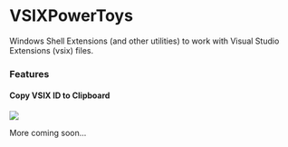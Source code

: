 # VSIXPowerToys
Windows Shell Extensions (and other utilities) to work with Visual Studio Extensions (vsix) files.

### Features

#### Copy VSIX ID to Clipboard
![](http://i.imgur.com/5L4eD1L.png)

More coming soon...

